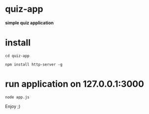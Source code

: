 # quiz-app
<b>simple quiz application</b>

# install 
`cd quiz-app`

`npm install http-server -g`

# run application on 127.0.0.1:3000
`node app.js`

Enjoy ;)

